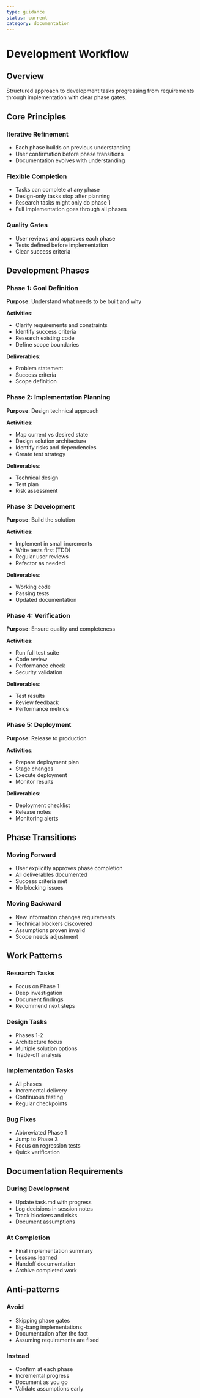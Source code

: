 ```yaml
---
type: guidance
status: current
category: documentation
---
```


# Development Workflow

## Overview
Structured approach to development tasks progressing from requirements through implementation with clear phase gates.

## Core Principles

### Iterative Refinement
- Each phase builds on previous understanding
- User confirmation before phase transitions
- Documentation evolves with understanding

### Flexible Completion
- Tasks can complete at any phase
- Design-only tasks stop after planning
- Research tasks might only do phase 1
- Full implementation goes through all phases

### Quality Gates
- User reviews and approves each phase
- Tests defined before implementation
- Clear success criteria

## Development Phases

### Phase 1: Goal Definition
**Purpose**: Understand what needs to be built and why

**Activities**:
- Clarify requirements and constraints
- Identify success criteria
- Research existing code
- Define scope boundaries

**Deliverables**:
- Problem statement
- Success criteria
- Scope definition

### Phase 2: Implementation Planning
**Purpose**: Design technical approach

**Activities**:
- Map current vs desired state
- Design solution architecture
- Identify risks and dependencies
- Create test strategy

**Deliverables**:
- Technical design
- Test plan
- Risk assessment

### Phase 3: Development
**Purpose**: Build the solution

**Activities**:
- Implement in small increments
- Write tests first (TDD)
- Regular user reviews
- Refactor as needed

**Deliverables**:
- Working code
- Passing tests
- Updated documentation

### Phase 4: Verification
**Purpose**: Ensure quality and completeness

**Activities**:
- Run full test suite
- Code review
- Performance check
- Security validation

**Deliverables**:
- Test results
- Review feedback
- Performance metrics

### Phase 5: Deployment
**Purpose**: Release to production

**Activities**:
- Prepare deployment plan
- Stage changes
- Execute deployment
- Monitor results

**Deliverables**:
- Deployment checklist
- Release notes
- Monitoring alerts

## Phase Transitions

### Moving Forward
- User explicitly approves phase completion
- All deliverables documented
- Success criteria met
- No blocking issues

### Moving Backward
- New information changes requirements
- Technical blockers discovered
- Assumptions proven invalid
- Scope needs adjustment

## Work Patterns

### Research Tasks
- Focus on Phase 1
- Deep investigation
- Document findings
- Recommend next steps

### Design Tasks
- Phases 1-2
- Architecture focus
- Multiple solution options
- Trade-off analysis

### Implementation Tasks
- All phases
- Incremental delivery
- Continuous testing
- Regular checkpoints

### Bug Fixes
- Abbreviated Phase 1
- Jump to Phase 3
- Focus on regression tests
- Quick verification

## Documentation Requirements

### During Development
- Update task.md with progress
- Log decisions in session notes
- Track blockers and risks
- Document assumptions

### At Completion
- Final implementation summary
- Lessons learned
- Handoff documentation
- Archive completed work

## Anti-patterns

### Avoid
- Skipping phase gates
- Big-bang implementations
- Documentation after the fact
- Assuming requirements are fixed

### Instead
- Confirm at each phase
- Incremental progress
- Document as you go
- Validate assumptions early